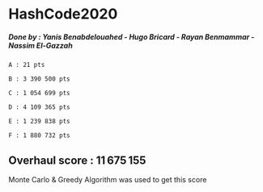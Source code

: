 # HashCode2020

##### Done by :  Yanis Benabdelouahed - Hugo Bricard - Rayan Benmammar - Nassim El-Gazzah


```
A : 21 pts

B : 3 390 500 pts

C : 1 054 699 pts

D : 4 109 365 pts

E : 1 239 838 pts

F : 1 880 732 pts
```

## Overhaul score : 11 675 155 

Monte Carlo & Greedy Algorithm was used to get this score
